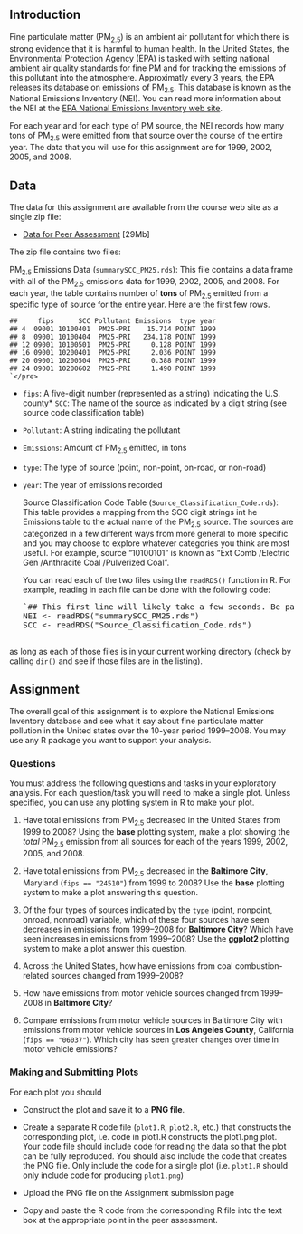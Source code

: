 ## Introduction

Fine particulate matter (PM<sub abp="206">2.5</sub>) is an ambient air pollutant
for which there is strong evidence that it is harmful to human
health. In the United States, the Environmental Protection Agency
(EPA) is tasked with setting national ambient air quality standards
for fine PM and for tracking the emissions of this pollutant into the
atmosphere. Approximatly every 3 years, the EPA releases its database
on emissions of PM<sub abp="207">2.5</sub>. This database is known as the
National Emissions Inventory (NEI). You can read more information
about the NEI at the [EPA National Emissions Inventory web
site](http://www.epa.gov/ttn/chief/eiinformation.html).

For each year and for each type of PM source, the NEI records how many
tons of PM<sub abp="210">2.5</sub> were emitted from that source over the course
of the entire year. The data that you will use for this assignment are
for 1999, 2002, 2005, and 2008.

## Data

The data for this assignment are available from the course web site as
a single zip file:

*   [Data for Peer Assessment](https://d396qusza40orc.cloudfront.net/exdata%2Fdata%2FNEI_data.zip) [29Mb]

The zip file contains two files:

PM<sub abp="218">2.5</sub> Emissions Data (`summarySCC_PM25.rds`):
This file contains a data frame with all of the PM<sub abp="220">2.5</sub>
emissions data for 1999, 2002, 2005, and 2008. For each year, the
table contains number of **tons** of PM<sub abp="222">2.5</sub> emitted from a
specific type of source for the entire year. Here are the first few
rows.

    ##     fips      SCC Pollutant Emissions  type year
    ## 4  09001 10100401  PM25-PRI    15.714 POINT 1999
    ## 8  09001 10100404  PM25-PRI   234.178 POINT 1999
    ## 12 09001 10100501  PM25-PRI     0.128 POINT 1999
    ## 16 09001 10200401  PM25-PRI     2.036 POINT 1999
    ## 20 09001 10200504  PM25-PRI     0.388 POINT 1999
    ## 24 09001 10200602  PM25-PRI     1.490 POINT 1999
    `</pre>

*   `fips`: A five-digit number (represented as a string)
    indicating the U.S. county*   `SCC`: The name of the source as indicated by a digit
    string (see source code classification table)
*   `Pollutant`: A string indicating the pollutant
*   `Emissions`: Amount of PM<sub abp="238">2.5</sub> emitted, in tons
*   `type`: The type of source (point, non-point, on-road, or
    non-road)
*   `year`: The year of emissions recorded

    Source Classification Code Table
    (`Source_Classification_Code.rds`): This table provides a
    mapping from the SCC digit strings int he Emissions table to the
    actual name of the PM<sub abp="247">2.5</sub> source. The sources are
    categorized in a few different ways from more general to more specific
    and you may choose to explore whatever categories you think are most
    useful. For example, source “10100101” is known as “Ext Comb /Electric Gen /Anthracite Coal /Pulverized Coal”.

    You can read each of the two files using the `readRDS()` function in R. For example, reading in each file can be done with the following code:

    <pre abp="250">`## This first line will likely take a few seconds. Be patient!
    NEI <- readRDS("summarySCC_PM25.rds")
    SCC <- readRDS("Source_Classification_Code.rds")

as long as each of those files is in your current working directory
(check by calling `dir()` and see if those files are in the
listing).

## Assignment

The overall goal of this assignment is to explore the National
Emissions Inventory database and see what it say about fine
particulate matter pollution in the United states over the 10-year
period 1999–2008. You may use any R package you want to support your
analysis.

### Questions

You must address the following questions and tasks in your exploratory
analysis. For each question/task you will need to make a single
plot. Unless specified, you can use any plotting system in R to make
your plot.

1.  Have total emissions from PM<sub abp="261">2.5</sub> decreased in the United
States from 1999 to 2008? Using the **base** plotting system, make a
plot showing the _total_ PM<sub abp="264">2.5</sub> emission from all sources
for each of the years 1999, 2002, 2005, and 2008.

2.  Have total emissions from PM<sub abp="267">2.5</sub> decreased in the
**Baltimore City**, Maryland (`fips == "24510"`) from 1999 to
2008? Use the **base** plotting system to make a plot answering this
question.

3.  Of the four types of sources indicated by the `type`
(point, nonpoint, onroad, nonroad) variable, which of these four
sources have seen decreases in emissions from 1999–2008 for
**Baltimore City**? Which have seen increases in emissions from
1999–2008? Use the **ggplot2** plotting system to make a plot answer
this question.

4.  Across the United States, how have emissions from coal
combustion-related sources changed from 1999–2008?

5.  How have emissions from motor vehicle sources changed from
1999–2008 in **Baltimore City**?
6.  Compare emissions from motor vehicle sources in Baltimore City with
emissions from motor vehicle sources in **Los Angeles County**,
California (`fips == "06037"`). Which city has seen greater
changes over time in motor vehicle emissions?

### Making and Submitting Plots

For each plot you should

*   Construct the plot and save it to a **PNG file**.

*   Create a separate R code file (`plot1.R`,
`plot2.R`, etc.) that constructs the corresponding plot,
i.e. code in plot1.R constructs the plot1.png plot. Your code file
should include code for reading the data so that the plot can be
fully reproduced. You should also include the code that creates the
PNG file. Only include the code for a single plot
(i.e. `plot1.R` should only include code for producing
`plot1.png`)

*   Upload the PNG file on the Assignment submission page

*   Copy and paste the R code from the corresponding R file into the
text box at the appropriate point in the peer assessment.